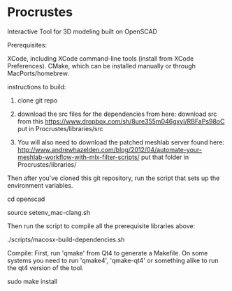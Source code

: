 Procrustes
==========

Interactive Tool for 3D modeling built on OpenSCAD


Prerequisites:

XCode, including XCode command-line tools (install from XCode Preferences).
CMake, which can be installed manually or through MacPorts/homebrew.


instructions to build:

1. clone git repo

2. download the src files for the dependencies from here:
download src from this https://www.dropbox.com/sh/8ure355m046gxyl/RBFaPs98oC
put in Procrustes/libraries/src

3. You will also need to download the patched meshlab server found here:
http://www.andrewhazelden.com/blog/2012/04/automate-your-meshlab-workflow-with-mlx-filter-scripts/
put that folder in Procrustes/libraries/

Then after you've cloned this git repository, run the script that sets up the environment variables.

cd openscad

source setenv_mac-clang.sh

Then run the script to compile all the prerequisite libraries above:

./scripts/macosx-build-dependencies.sh

Compile:
First, run 'qmake' from Qt4 to generate a Makefile. On some systems you need to run 'qmake4', 'qmake-qt4' or something alike to run the qt4 version of the tool.

sudo make install
